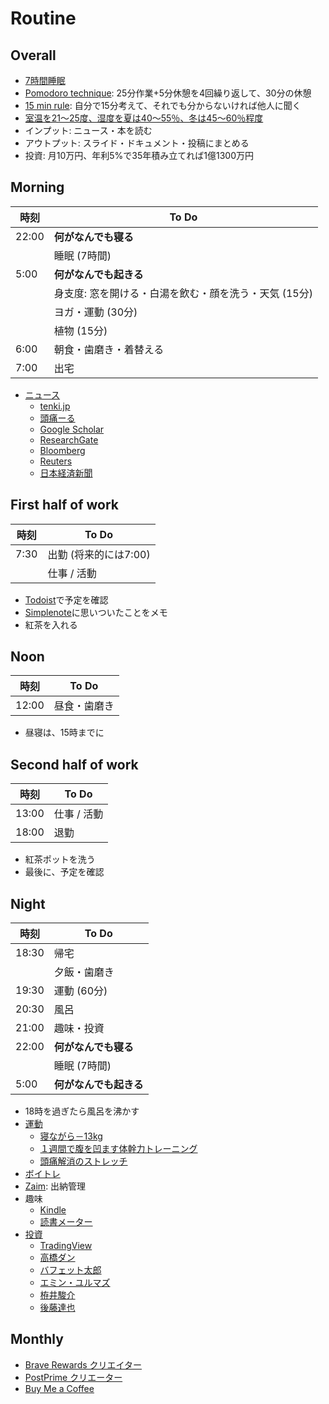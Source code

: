 # Routine
## Overall

- [7時間睡眠](https://www.otsuka.co.jp/suimin/column02.html)
- [Pomodoro technique](https://mynavi-job20s.jp/howto/pomodoro_technique.html): 25分作業+5分休憩を4回繰り返して、30分の休憩
- [15 min rule](https://twitter.com/math_rachel/status/764931533383749632): 自分で15分考えて、それでも分からないければ他人に聞く
- [室温を21～25度、湿度を夏は40～55％、冬は45～60％程度](https://studyhacker.net/columns/best-temperature-efficiency)
- インプット: ニュース・本を読む
- アウトプット: スライド・ドキュメント・投稿にまとめる
- 投資: 月10万円、年利5%で35年積み立てれば1億1300万円

## Morning

| 時刻  |                         To Do                         |
| ----- | ----------------------------------------------------- |
| 22:00 | **何がなんでも寝る**                                  |
|       | 睡眠 (7時間)                                          |
| 5:00  | **何がなんでも起きる**                                |
|       | 身支度: 窓を開ける・白湯を飲む・顔を洗う・天気 (15分) |
|       | ヨガ・運動 (30分)                                     |
|       | 植物 (15分)                                           |
| 6:00  | 朝食・歯磨き・着替える                                |
| 7:00  | 出宅                                                  |

- [ニュース](./news.md)
  - [tenki.jp](https://tenki.jp/)
  - [頭痛ーる](https://zutool.jp/)
  - [Google Scholar](https://scholar.google.com/scholar?sciupd=1&authuser=0)
  - [ResearchGate](https://www.researchgate.net/)
  - [Bloomberg](https://www.bloomberg.co.jp/)
  - [Reuters](https://jp.reuters.com/)
  - [日本経済新聞](https://www.nikkei.com/)

## First half of work

| 時刻 |         To Do         |
| ---- | --------------------- |
| 7:30 | 出勤 (将来的には7:00) |
|      | 仕事 / 活動           |

- [Todoist](https://todoist.com/app/inbox)で予定を確認
- [Simplenote](https://app.simplenote.com/)に思いついたことをメモ
- 紅茶を入れる

## Noon

| 時刻  |    To Do     |
| ----- | ------------ |
| 12:00 | 昼食・歯磨き |

- 昼寝は、15時までに

## Second half of work

| 時刻  |    To Do    |
| ----- | ----------- |
| 13:00 | 仕事 / 活動 |
| 18:00 | 退勤        |

- 紅茶ポットを洗う
- 最後に、予定を確認

## Night

| 時刻  |         To Do          |
| ----- | ---------------------- |
| 18:30 | 帰宅                   |
|       | 夕飯・歯磨き           |
| 19:30 | 運動 (60分)            |
| 20:30 | 風呂                   |
| 21:00 | 趣味・投資             |
| 22:00 | **何がなんでも寝る**   |
|       | 睡眠 (7時間)           |
| 5:00  | **何がなんでも起きる** |

- 18時を過ぎたら風呂を沸かす
- [運動](https://www.youtube.com/playlist?list=PLaMEq1-vsIARvdaJv2M-OfQEk-lx4q1Ux)
  - [寝ながら－13kg](https://twitter.com/y_muen/status/1540722919008923650)
  - [１週間で腹を凹ます体幹力トレーニング](https://twitter.com/y_muen/status/1533827717145448448)
  - [頭痛解消のストレッチ](https://twitter.com/y_muen/status/1542005221454360577)
- [ボイトレ](https://www.youtube.com/playlist?list=PLaMEq1-vsIAQgzDHmw1MIBokB1tDxANwE)
- [Zaim](https://zaim.net/): 出納管理
- 趣味
  - [Kindle](https://read.amazon.co.jp/kindle-library)
  - [読書メーター](https://bookmeter.com/home)
- [投資](./investment.md)
  - [TradingView](https://jp.tradingview.com/chart/)
  - [高橋ダン](https://www.youtube.com/c/DanTakahashiPostPrime/videos)
  - [バフェット太郎](https://www.youtube.com/c/%E3%83%90%E3%83%95%E3%82%A7%E3%83%83%E3%83%88%E5%A4%AA%E9%83%8E%E3%81%AE%E6%8A%95%E8%B3%87%E3%83%81%E3%83%A3%E3%83%B3%E3%83%8D%E3%83%AB/videos)
  - [エミン・ユルマズ](https://www.youtube.com/channel/UClDM5GP-nYn5gBvDryZDW9w/videos)
  - [栫井駿介](https://www.youtube.com/c/Tsubame1045/videos)
  - [後藤達也](https://www.youtube.com/c/gototatsuya/videos)

## Monthly

- [Brave Rewards クリエイター](https://publishers.basicattentiontoken.org/publishers/home?locale=ja)
- [PostPrime クリエーター](https://postprime.com/dashboard)
- [Buy Me a Coffee](https://www.buymeacoffee.com/)
